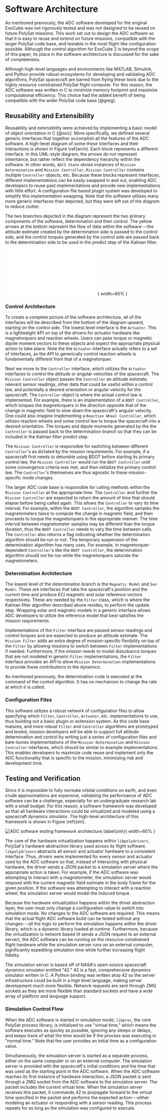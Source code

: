 
# Software Architecture

As mentioned previously, the ADC software developed for the original ExoCube was not rigorously tested and was not designed to be reused on future PolySat missions. This work set out to design the ADC software so that it is easy to reuse and extend on future missions, compatible with the larger PolySat code base, and testable in the most flight-like configuration possible. Although the control algorithm for ExoCube 2 is beyond the scope of this paper, its place in the software architecture is discussed for the sake of completeness.

Although high-level languages and environments like MATLAB, Simulink, and Python provide robust ecosystems for developing and validating ADC algorithms, PolySat spacecraft are barred from flying these tools due to the highly resource constrained PolySat flight computer. For this reason, the ADC software was written in C to minimize memory footprint and maximize computational efficiency. This choice had the added benefit of being compatible with the wider PolySat code base [@greg].

## Reusability and Extensibility

Reusability and extensibility were achieved by implementing a basic model of object orientation in C [@ooc]. More specifically, we defined several generic interfaces that together accomplish all the features of the ADC software. A high-level diagram of some these interfaces and their interactions is shown in Figure \ref{arch}. Each block represents a different interface. In this UML-style diagram, the arrows do not represent inheritance, but rather reflect the dependency hierarchy within the software. In other words, `ADCS State` stores instances of `Mission Determination` and `Mission Controller`, `Mission Controller` contains multiple `Controller` objects, etc. Because these blocks represent interfaces, different implementations can be easily swapped in and out, enabling ADC developers to reuse past implementations and provide new implementations with little effort. A configuration file based plugin system was developed to simplify this implementation swapping. Note that the software utilizes many more generic interfaces than depicted, but they were left out of the diagram to reduce clutter.

The two branches depicted in the diagram represent the two primary components of the software, determination and then control. The yellow arrows at the bottom represent the flow of data within the software---the attitude estimate created by the determination side is passed to the control side, and the control torques generated by the control side are passed back to the determination side to be used in the predict step of the Kalman filter.

![Object model for the ADC software architecture.\label{arch}](paper/img/arch.pdf){ width=60% }

### Control Architecture

To create a complete picture of the software architecture, all of the interfaces will be described from the bottom of the diagram upward, starting on the control side. The lowest level interface is the `Actuator`. This is a lightweight API on top of the drivers for actuator hardware like magnetorquers and reaction wheels. Users can pass torque or magnetic dipole moment vectors to these objects and expect the appropriate physical action to take place. Note the the `Actuator` interface actually refers to a set of interfaces, as the API to generically control reaction wheels is fundamentally different from that of a magnetorquer.

Next we move to the `Controller` interface, which utilizes the `Actuator` interfaces to control the attitude or angular velocities of the spacecraft. The `Mission Controller` object passes the `Controller` an attitude estimate, relevant sensor readings, other data that could be useful within a control law, and potentially a desired orientation or angular velocity for the spacecraft. The `Controller` object is where the actual control law is implemented. For example, there is an implementation of a `BDOT Controller`, which torques the magnetorquers in the direction opposite that of the change in magnetic field to slow down the spacecraft's angular velocity. One could also imagine implementing a `Reaction Wheel Controller`, which utilizes reaction wheels and some control law to torque the spacecraft into a desired orientation. The torques and dipole moments generated by the the `Controller` is passed back to the determination branch so that they can be included in the Kalman filter predict step.

The `Mission Controller` is responsible for switching between different `Controller`'s as dictated by the mission requirements. For example, if a spacecraft first needs to detumble using BDOT before starting its primary control law, the `Mission Controller` would run the `BDOT Controller` until some convergence criteria was met, and then initialize the primary control law. The `Controller`'s themselves are thus agnostic to these mission-specific mode changes.

The larger ADC code base is responsible for calling methods within the `Mission Controller` at the appropriate time. The `Controller` and further the `Mission Controller` are expected to return the amount of time that should elapse before being called again. This allows the `Controller` to vary its time interval. For example, within the `BDOT Controller`, the algorithm samples the magnetometers twice to compute the change in magnetic field, and then proceeds to torque the magnetorquers in the appropriate manner. The time interval between magnetometer samples may be different than the torque duration, thus the `BDOT Controller` needs to vary the time between calls. The `Controller` also returns a flag indicating whether the determination algorithm should be run or not. This temporary suspension of the determination algorithm has many uses. For example, in magnetorquer-dependent `Controller`'s like the `BDOT Controller`, the determination algorithm should not be run while the magnetorquers saturate the magnetometers.

### Determination Architecture

The lowest level of the determination branch is the `Magnetic Model` and `Sun Model`. These are interfaces that take the spacecraft's position and the current time and produce ECI magnetic and solar reference vectors respectively. These are needed by the `Filter` class, which is where the Kalman filter algorithm described above resides, to perform the update step. Wrapping solar and magnetic models in a generic interface allows ADC developers to utilize the reference model that best satisfies the mission requirements.

Implementations of the `Filter` interface are passed sensor readings and control torques and are expected to produce an attitude estimate. The `Mission Filter` adds an extra degree of mission-specific flexibility on top of the `Filter` by allowing missions to switch between `Filter` implementations if needed. Furthermore, if the mission needs to model disturbance torques that are not modeled in generic `Filter` implementations, the `Filter` interface provides an API to allow `Mission Determination` implementations to provide these contributions to the dynamics.

As mentioned previously, the determination code is executed at the command of the control algorithm. It has no mechanism to change the rate at which it is called.

### Configuration Files

This software utilizes a robust network of configuration files to allow specifying which `Filter`, `Controller`, `Actuator`, etc. implementations to use, thus building out a basic plugin or extension system. As this code base matures, and more robust `Filter` and `Controller` algorithms are prototyped and tested, mission developers will be able to support full attitude determination and control by writing just a series of configuration files and bare-bones implementations of the `Mission Determination` and `Mission Controller` interfaces, which should be similar to example implementations. This enables developers to maximize code reuse and implement only the ADC functionality that is specific to the mission, minimizing risk and development time.

## Testing and Verification

Since it is impossible to fully recreate orbital conditions on earth, and even crude approximations are expensive, validating the performance of ADC software can be a challenge, especially for an undergraduate research lab with a small budget. For this reason, a software framework was developed so that all hardware interactions could be virtualized and modeled using a spacecraft dynamics simulator. The high-level architecture of this framework is shown in Figure \ref{sim}.

![ADC software testing framework architecture.\label{sim}](paper/img/sim.png){ width=60% }

The core of the hardware virtualization happens within `libpolydrivers`, PolySat's hardware abstraction library used across its flight software. `libpolydrivers` abstracts all sensor and actuator hardware to a consistent interface. Thus, drivers were implemented for every sensor and actuator used by the ADC software so that, instead of interacting with physical hardware, the driver sends a JSON packet to a simulation server where the appropriate action is taken. For example, if the ADC software was attempting to interact with a magnetometer, the simulation server would respond with the current magnetic field estimate in the body frame for the given position. If the software was attempting to interact with a reaction wheel, the simulation server would model the induced torque.

Because the hardware virtualization happens within the driver abstraction layer, the user must only change a configuration value to switch into simulation mode. No changes to the ADC software are required. This means that the actual flight ADC software build can be tested without any changes---all the logic to perform the simulation happens within the driver library, which is a dynamic library loaded at runtime. Furthermore, because the virtualization is network based (it sends a JSON request to an external server), the ADC software can be running on the resource-constrained flight hardware while the simulation server runs on an external computer, significantly expediting simulation time while further increasing flight fidelity.

The simulation server is based off of NASA's open-source spacecraft dynamics simulator entitled "42." 42 is a fast, comprehensive dynamics simulator written in C. A Python binding was written atop 42 so the server infrastructure could be built in a high level language, making server development much more flexible. Network requests are sent through ZMQ sockets as they are more flexible than standard sockets and have a wide array of platform and language support.

### Simulation Control Flow

When the ADC software is started in simulation mode, `libproc`, the core PolySat process library, is initialized to use "virtual time," which means the software executes as quickly as possible, ignoring any sleeps or delays, and keeps track of what the time would be if the process was executing in "normal time." Note that the user provides an initial time as a configuration value.

Simultaneously, the simulation server is started as a separate process, either on the same computer or on an external computer. The simulation server is provided with the spacecraft's initial conditions and the time that was used as the starting point in the ADC software. When the ADC software reaches its first instance of hardware interaction, a JSON packet is sent through a ZMQ socket from the ADC software to the simulation server. The packet includes the current virtual time. When the simulation server receives this packet, it commands 42 to propagate forward to the virtual time specified in the packet and performs the expected action---either modeling an actuator or responding with a sensor reading. This process repeats for as long as the simulation was configured to execute.